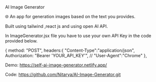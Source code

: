 AI Image Generator

🌐 An app for generation images based on the text you provides.

Built using tailwind ,react js and using open AI API. 

In ImageGenerator.jsx file you have to use your own API Key in the code provided below.


 {
            method: "POST",
            headers:{
                "Content-Type":"application/json",
                Authorization:
                "Bearer 'YOUR_API_KEY'",
                // "User-Agent":"Chrome"
            },

Demo: https://self-ai-image-generator.netlify.app/

Code: https://github.com/Nitarya/AI-Image-Generator.git
